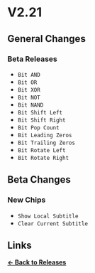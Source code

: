 # V2.21

## General Changes

### Beta Releases

- `Bit AND`
- `Bit OR`
- `Bit XOR`
- `Bit NOT`
- `Bit NAND`
- `Bit Shift Left`
- `Bit Shift Right`
- `Bit Pop Count`
- `Bit Leading Zeros`
- `Bit Trailing Zeros`
- `Bit Rotate Left`
- `Bit Rotate Right`

## Beta Changes

### New Chips

- `Show Local Subtitle`
- `Clear Current Subtitle`

## Links

**[<- Back to Releases](https://tyleo-rec.github.io/CircuitsV2Resources/releases/)**
